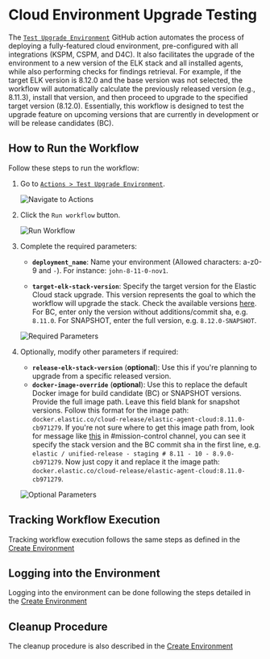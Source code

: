 # Cloud Environment Upgrade Testing

The [`Test Upgrade Environment`](https://github.com/elastic/cloudbeat/actions/workflows/upgrade-environment.yml) GitHub action automates the process of deploying a fully-featured cloud environment, pre-configured with all integrations (KSPM, CSPM, and D4C).
It also facilitates the upgrade of the environment to a new version of the ELK stack and all installed agents, while also performing checks for findings retrieval. For example, if the target ELK version is 8.12.0 and the base version was not selected, the workflow will automatically calculate the previously released version (e.g., 8.11.3), install that version, and then proceed to upgrade to the specified target version (8.12.0). Essentially, this workflow is designed to test the upgrade feature on upcoming versions that are currently in development or will be release candidates (BC).


## How to Run the Workflow

Follow these steps to run the workflow:

1. Go to [`Actions > Test Upgrade Environment`](https://github.com/elastic/cloudbeat/actions/workflows/upgrade-environment.yml).

   ![Navigate to Actions](https://github.com/elastic/cloudbeat/assets/99176494/2686668f-7be6-4b55-a37b-e37426c1a0e1)

2. Click the `Run workflow` button.

   ![Run Workflow](https://github.com/elastic/cloudbeat/assets/99176494/902efe40-ed1b-4175-92a6-504439eb9e3d)

3. Complete the required parameters:

    - **`deployment_name`**: Name your environment (Allowed characters: a-z0-9 and `-`). For
      instance: `john-8-11-0-nov1`.

    - **`target-elk-stack-version`**: Specify the target version for the Elastic Cloud stack upgrade. This version represents the goal to which the workflow will upgrade the stack. Check the available versions [here](https://artifacts-staging.elastic.co/dra-info/index.html).
      For BC, enter only the version without additions/commit sha, e.g. `8.11.0`.
      For SNAPSHOT, enter the full version, e.g. `8.12.0-SNAPSHOT`.

   ![Required Parameters](https://github.com/elastic/cloudbeat/assets/99176494/9475f553-70c9-4dd7-8330-260bbd704df8)

4. Optionally, modify other parameters if required:
    - **`release-elk-stack-version`** (**optional**): Use this if you're planning to upgrade from a specific released version.
    - **`docker-image-override`** (**optional**): Use this to replace the default Docker image for build candidate (BC) or
      SNAPSHOT versions.
      Provide the full image path. Leave this field blank for snapshot versions. Follow this format for the image
      path: `docker.elastic.co/cloud-release/elastic-agent-cloud:8.11.0-cb971279`. If you're not sure where to get this
      image path from, look for message like [this](https://elastic.slack.com/archives/C0JFN9HJL/p1698263174847419) in
      #mission-control channel, you can see it specify the stack version and the BC commit sha in the first line,
      e.g. `elastic / unified-release - staging # 8.11 - 10 - 8.9.0-cb971279`. Now just copy it
      and replace it the image path: `docker.elastic.co/cloud-release/elastic-agent-cloud:8.11.0-cb971279`.

   ![Optional Parameters](https://github.com/elastic/cloudbeat/assets/99176494/e852adb1-d9f9-47d0-b364-ec5486263b95)

## Tracking Workflow Execution

Tracking workflow execution follows the same steps as defined in the [Create Environment](./Cloud-Env-Testing.md#tracking-workflow-execution)

## Logging into the Environment

Logging into the environment can be done following the steps detailed in the [Create Environment](./Cloud-Env-Testing.md#logging-into-the-environment)

## Cleanup Procedure

The cleanup procedure is also described in the [Create Environment](./Cloud-Env-Testing.md#cleanup-procedure)
